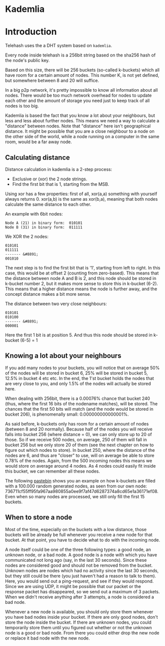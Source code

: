 Kademlia
=================

# Introduction

Telehash uses the a DHT system based on `kademlia`.

Every node inside telehash is a 256bit string based on the sha256 hash of the node's public key.

Based on this size, there will be 256 buckets (so-called k-buckets) which all have room for a certain amount of nodes.
This number K, is not yet defined, but somewhere between 8 and 20 will suffice.

In a big p2p network, it's pretty impossible to know all information about all nodes. There would be too much network
overhead for nodes to update each other and the amount of storage you need just to keep track of all nodes is too big.

Kademlia is based the fact that you know a lot about your neighbours, but less and less about further nodes. This means
we need a way to calculate a "distance" between nodes. Note that "distance" here isn't geographical distance. It might
be possible that you are a close neighbour to a node on the other side of the world, while a node running on a computer
in the same room, would be a far away node.


## Calculating distance
Distance calculation in kademlia is a 2-step process:


   - Exclusive or (xor) the 2 node strings.
   - Find the first bit that is 1, starting from the MSB.

Using xor has a few properties: first of all, xor(a,a) something with yourself always returns 0. xor(a,b) is the same
as xor(b,a), meaning that both nodes calculate the same distance to each other.

An example with 6bit nodes:

    Node A (21) in binary form:  010101
    Node B (31) in binary form:  011111


We XOR the 2 nodes:

    010101
    011111
    ------- &#8891;
    001010

The next step is to find the first bit that is '1', starting from left to right. In this case, this would be at offset
2 (counting from zero-based). This means that the distance between node A and B is 2, and this node should be stored in
k-bucket number 2, but it makes more sense to store this in k-bucket (6-2). This means that a higher distance means the
node is further away, and the concept distance makes a bit more sense.

The distance between two very close neighbours:

    010101
    010100
    ------- &#8891;
    000001

Here the first 1 bit is at position 5. And thus this node should be stored in k-bucket (6-5) = 1



## Knowing a lot about your neighbours
If you add many nodes to your buckets, you will notice that on average 50% of the nodes will be stored in bucket 6, 25%
will be stored in bucket 5, 12.5% in bucket 4 etc etc. In the end, the 1'st bucket holds the nodes that are very close
to you, and only 1.5% of the nodes will actually be stored here.

When dealing with 256bit, there is a 0.00076% chance that bucket 240 (thus, where the first 16 bits of the nodename
matches), will be stored. The chances that the first 50 bits will match (and the node would be stored in bucket 206),
is phenomenally small: 0.000000000000001%.

As said before, k-buckets only has room for a certain amount of nodes (between 8 and 20 normally). Because half of the
nodes you will receive falls into bucket 256 (where distance = 0), we can only store up to 20 of those. So if we receive
500 nodes, on average, 250 of them will fall in bucket 256 but we only store 20 of them (see the next chapter on how to
figure out which nodes to store). In bucket 250, where the distance of the nodes are 6, and thus are "closer" to use,
will on average be able to store 0.78% of the nodes. Again, from the 500 incoming nodes this means we would store on
average around 4 nodes. As 4 nodes could easily fit inside this bucket, we can remember all these nodes.

The following [pastebin](http://pastebin.com/0mBr3D8V) shows you an example on how k-buckets are filled with a 100.000
random generated nodes, as seen from our own node: 736711cf55ff95fa967aa980855a0ee9f7af47d6287374a8cd65e1a36171ef08.
Even when so many nodes are processed, we still only fill the first 15 buckets.


## When to store a node
Most of the time, especially on the buckets with a low distance, those buckets will be already be full whenever you
receive a new node for that bucket. At that point, you have to decide what to do with the incoming node.

A node itself could be one of the three following types: a good node, an unknown node, or a bad node. A good node is a
node with which you have communicated not long ago (say, in the last 30 seconds). Since these nodes are considered good
and should not be removed from the bucket. Unknown nodes are nodes which had no activity since the last 30 seconds, but
they still could be there (you just haven't had a reason to talk to them). Here, you would send out a ping-request, and
see if they would respond. Since we are using UDP, it might be possible that our packet or the response packet has
disappeared, so we send out a maximum of 3 packets. When we didn't receive anything after 3 attempts, a node is
considered a bad node.

Whenever a new node is available, you should only store them whenever you have bad nodes inside your bucket. If there
are only good nodes, don't store the node inside the bucket. If there are unknown nodes, you could temporarily store
them until you figured out whether or not the unknown node is a good or bad node. From there you could either drop the
new node or replace it bad node with the new node.

